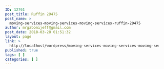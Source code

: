 ```yaml
---
ID: 12761
post_title: Ruffin 29475
post_name: >
  moving-services-moving-services-moving-services-ruffin-29475
author: mrgabonijeff@gmail.com
post_date: 2018-03-28 01:51:32
layout: page
link: >
  http://localhost/wordpress/moving-services-moving-services-moving-services-ruffin-29475/
published: true
tags: [ ]
categories: [ ]
---
```


